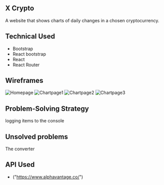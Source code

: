 ## X Crypto
A website that shows charts of daily changes in a chosen cryptocurrency. 

## Technical Used
- Bootstrap 
- React bootstrap
- React
- React Router
## Wireframes
![Homepage](1.jpg)
![Chartpage1](2.jpg)
![Chartpage2](3.jpg)
![Chartpage3](4.jpg)


## Problem-Solving Strategy
logging items to the console
## Unsolved problems
The converter
## API Used
- ("https://www.alphavantage.co/")
